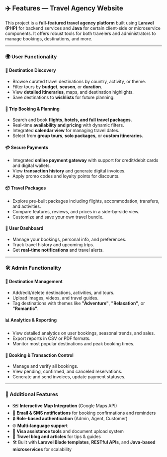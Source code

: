 ## ✈️ Features — Travel Agency Website

This project is a **full-featured travel agency platform** built using **Laravel (PHP)** for backend services and **Java** for certain client-side or microservice components. It offers robust tools for both travelers and administrators to manage bookings, destinations, and more.

---

### 🌍 User Functionality

#### 🔎 Destination Discovery
- Browse curated travel destinations by country, activity, or theme.
- Filter tours by **budget**, **season**, or **duration**.
- View **detailed itineraries**, maps, and destination highlights.
- Save destinations to **wishlists** for future planning.

#### 📅 Trip Booking & Planning
- Search and book **flights, hotels, and full travel packages**.
- Real-time **availability and pricing** with dynamic filters.
- Integrated **calendar view** for managing travel dates.
- Select from **group tours**, **solo packages**, or **custom itineraries**.

#### 💳 Secure Payments
- Integrated **online payment gateway** with support for credit/debit cards and digital wallets.
- View **transaction history** and generate digital invoices.
- Apply promo codes and loyalty points for discounts.

#### 📦 Travel Packages
- Explore pre-built packages including flights, accommodation, transfers, and activities.
- Compare features, reviews, and prices in a side-by-side view.
- Customize and save your own travel bundle.

#### 👤 User Dashboard
- Manage your bookings, personal info, and preferences.
- Track travel history and upcoming trips.
- Get **real-time notifications** and travel alerts.

---

### 🛠️ Admin Functionality

#### 🎯 Destination Management
- Add/edit/delete destinations, activities, and tours.
- Upload images, videos, and travel guides.
- Tag destinations with themes like **"Adventure"**, **"Relaxation"**, or **"Romantic"**.

#### 📊 Analytics & Reporting
- View detailed analytics on user bookings, seasonal trends, and sales.
- Export reports in CSV or PDF formats.
- Monitor most popular destinations and peak booking times.

#### 🧾 Booking & Transaction Control
- Manage and verify all bookings.
- View pending, confirmed, and canceled reservations.
- Generate and send invoices, update payment statuses.

---

### 🤝 Additional Features

- 🗺️ **Interactive Map Integration** (Google Maps API)
- 📨 **Email & SMS notifications** for booking confirmations and reminders
- 🔒 **Role-based authentication** (Admin, Agent, Customer)
- 🌐 **Multi-language support**
- 🛂 **Visa assistance tools** and document upload system
- 🧭 **Travel blog and articles** for tips & guides
- 🛠️ Built with **Laravel Blade templates**, **RESTful APIs**, and **Java-based microservices** for scalability
